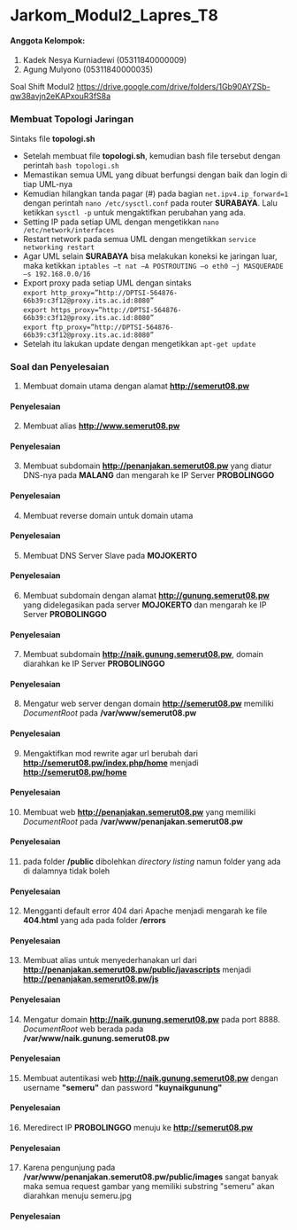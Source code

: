 # Jarkom_Modul2_Lapres_T8
#### Anggota Kelompok:
1. Kadek Nesya Kurniadewi (05311840000009)
2. Agung Mulyono (05311840000035)

Soal Shift Modul2 https://drive.google.com/drive/folders/1Gb90AYZSb-qw38avjn2eKAPxouR3fS8a

### Membuat Topologi Jaringan
Sintaks file **topologi.sh**

* Setelah membuat file **topologi.sh**, kemudian bash file tersebut dengan perintah `bash topologi.sh`
* Memastikan semua UML yang dibuat berfungsi dengan baik dan login di tiap UML-nya
* Kemudian hilangkan tanda pagar (#) pada bagian `net.ipv4.ip_forward=1` dengan perintah `nano /etc/sysctl.conf` pada router **SURABAYA**. Lalu ketikkan `sysctl -p` untuk mengaktifkan perubahan yang ada.
* Setting IP pada setiap UML dengan mengetikkan `nano /etc/network/interfaces`
* Restart network pada semua UML dengan mengetikkan `service networking restart`
* Agar UML selain **SURABAYA** bisa melakukan koneksi ke jaringan luar, maka ketikkan `iptables –t nat –A POSTROUTING –o eth0 –j MASQUERADE –s 192.168.0.0/16`
* Export proxy pada setiap UML dengan sintaks <br>
`export http_proxy=”http://DPTSI-564876-66b39:c3f12@proxy.its.ac.id:8080”` <br>
`export https_proxy=”http://DPTSI-564876-66b39:c3f12@proxy.its.ac.id:8080”` <br>
`export ftp_proxy=”http://DPTSI-564876-66b39:c3f12@proxy.its.ac.id:8080”` <br>
* Setelah itu lakukan update dengan mengetikkan `apt-get update`


### Soal dan Penyelesaian
1. Membuat domain utama dengan alamat **http://semerut08.pw**
#### Penyelesaian

2. Membuat alias **http://www.semerut08.pw**
#### Penyelesaian

3. Membuat subdomain **http://penanjakan.semerut08.pw** yang diatur DNS-nya pada **MALANG** dan mengarah ke IP Server **PROBOLINGGO**
#### Penyelesaian

4. Membuat reverse domain untuk domain utama
#### Penyelesaian

5. Membuat DNS Server Slave pada **MOJOKERTO**
#### Penyelesaian

6. Membuat subdomain dengan alamat **http://gunung.semerut08.pw** yang didelegasikan pada server **MOJOKERTO** dan mengarah ke IP Server **PROBOLINGGO**
#### Penyelesaian

7. Membuat subdomain **http://naik.gunung.semerut08.pw**, domain diarahkan ke IP Server **PROBOLINGGO**
#### Penyelesaian

8. Mengatur web server dengan domain **http://semerut08.pw** memiliki *DocumentRoot* pada **/var/www/semerut08.pw**
#### Penyelesaian

9. Mengaktifkan mod rewrite agar url berubah dari **http://semerut08.pw/index.php/home** menjadi **http://semerut08.pw/home**
#### Penyelesaian

10. Membuat web **http://penanjakan.semerut08.pw** yang memiliki *DocumentRoot* pada **/var/www/penanjakan.semerut08.pw**
#### Penyelesaian

11. pada folder **/public** dibolehkan *directory listing* namun folder yang ada di dalamnya tidak boleh
#### Penyelesaian

12. Mengganti default error 404 dari Apache menjadi mengarah ke file **404.html** yang ada pada folder **/errors**
#### Penyelesaian

13. Membuat alias untuk menyederhanakan url dari **http://penanjakan.semerut08.pw/public/javascripts** menjadi
**http://penanjakan.semerut08.pw/js**
#### Penyelesaian

14. Mengatur domain **http://naik.gunung.semerut08.pw** pada port 8888. *DocumentRoot* web berada pada **/var/www/naik.gunung.semerut08.pw**
#### Penyelesaian

15. Membuat autentikasi web **http://naik.gunung.semerut08.pw** dengan username **"semeru"** dan password **"kuynaikgunung"**
#### Penyelesaian

16. Meredirect IP **PROBOLINGGO** menuju ke **http://semerut08.pw**
#### Penyelesaian

17. Karena pengunjung pada **/var/www/penanjakan.semerut08.pw/public/images** sangat banyak maka semua request gambar yang memiliki substring "semeru" akan diarahkan menuju semeru.jpg
#### Penyelesaian
